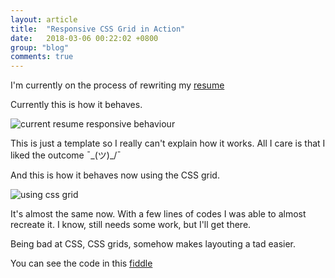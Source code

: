 ```yaml
---
layout: article
title:  "Responsive CSS Grid in Action"
date:   2018-03-06 00:22:02 +0800
group: "blog"
comments: true
---
```

I'm currently on the process of rewriting my [resume](https://resume.iamdevlinph.me/)

Currently this is how it behaves.

![current resume responsive behaviour](https://res.cloudinary.com/dfrhytey3/image/upload/v1520267465/css%20grid/current_resume_behaviour.gif)

This is just a template so I really can't explain how it works. All I care is that I liked the outcome ¯\_(ツ)_/¯

And this is how it behaves now using the CSS grid.

![using css grid](https://res.cloudinary.com/dfrhytey3/image/upload/v1520267466/css%20grid/resume_in_css_grid.gif)

It's almost the same now. With a few lines of codes I was able to almost recreate it. I know, still needs some work, but I'll get there.

Being bad at CSS, CSS grids, somehow makes layouting a tad easier.

You can see the code in this [fiddle](https://jsfiddle.net/iamdevlinph/zytofwuj/)
